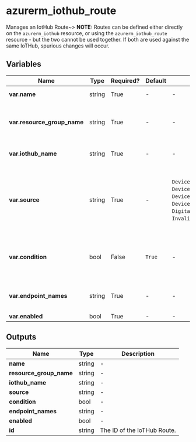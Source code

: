 # azurerm_iothub_route

Manages an IotHub Route~> **NOTE:** Routes can be defined either directly on the `azurerm_iothub` resource, or using the `azurerm_iothub_route` resource - but the two cannot be used together. If both are used against the same IoTHub, spurious changes will occur.

## Variables

| Name | Type | Required? | Default  | possible values | Description |
| ---- | ---- | --------- | -------- | ----------- | ----------- |
| **var.name** | string | True | -  |  -  | The name of the route. Changing this forces a new resource to be created. | 
| **var.resource_group_name** | string | True | -  |  -  | The name of the resource group under which the IotHub Route resource has to be created. Changing this forces a new resource to be created. | 
| **var.iothub_name** | string | True | -  |  -  | The name of the IoTHub to which this Route belongs. Changing this forces a new resource to be created. | 
| **var.source** | string | True | -  |  `DeviceConnectionStateEvents`, `DeviceJobLifecycleEvents`, `DeviceLifecycleEvents`, `DeviceMessages`, `DigitalTwinChangeEvents`, `Invalid`, `TwinChangeEvents`  | The source that the routing rule is to be applied to. Possible values include: `DeviceConnectionStateEvents`, `DeviceJobLifecycleEvents`, `DeviceLifecycleEvents`, `DeviceMessages`, `DigitalTwinChangeEvents`, `Invalid`, `TwinChangeEvents`. | 
| **var.condition** | bool | False | `True`  |  -  | The condition that is evaluated to apply the routing rule. For grammar, see: <https://docs.microsoft.com/azure/iot-hub/iot-hub-devguide-query-language>. Defaults to `true`. | 
| **var.endpoint_names** | string | True | -  |  -  | The list of endpoints to which messages that satisfy the condition are routed. Currently only one endpoint is allowed. | 
| **var.enabled** | bool | True | -  |  -  | Specifies whether a route is enabled. | 



## Outputs

| Name | Type | Description |
| ---- | ---- | --------- | 
| **name** | string  | - | 
| **resource_group_name** | string  | - | 
| **iothub_name** | string  | - | 
| **source** | string  | - | 
| **condition** | bool  | - | 
| **endpoint_names** | string  | - | 
| **enabled** | bool  | - | 
| **id** | string  | The ID of the IoTHub Route. | 